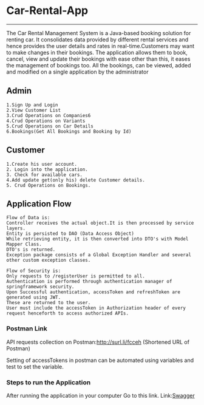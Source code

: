 # Car-Rental-App
<hr>
The Car Rental Management System is a Java-based booking solution for renting car. It consolidates data provided by different rental services and hence provides the user details and rates in real-time.Customers may want to make changes in their bookings. The application allows them to book, cancel, view and update their bookings with ease other than this, it eases the management of bookings too. All the bookings,  can be viewed, added and modified on a single application by the administrator

## Admin
```
1.Sign Up and Login
2.View Customer List
3.Crud Operations on Companies6
4.Crud Operations on Variants
5.Crud Operations on Car Details
6.Bookings(Get All Bookings and Booking by Id)
```
## Customer
```
1.Create his user account.
2. Login into the application.
3. Check for available cars.
4.Add update get(only his) delete Customer details.
5. Crud Operations on Bookings.
```
## Application Flow
```
Flow of Data is:
Controller receives the actual object.It is then processed by service layers.
Entity is persisted to DAO (Data Access Object)
While retrieving entity, it is then converted into DTO's with Model Mapper Class.
DTO's is returned.
Exception package consists of a Global Exception Handler and several other custom exception classes.
```
```
Flow of Security is:
Only requests to /registerUser is permitted to all.
Authentication is performed through authentication manager of springframework security.
Upon Successful authentication, accessToken and refreshToken are generated using JWT.
These are returned to the user.
User must include the accessToken in Authorization header of every request henceforth to access authorized APIs.
```
### Postman Link
API requests collection on Postman:http://surl.li/fcceh (Shortened URL of Postman)

Setting of accessTokens in postman can be automated using variables and test to set the variable.

### Steps to run the Application
After running the application in your computer Go to this link.
 Link:[Swagger](http://localhost:8080/swagger-ui.html#/)

